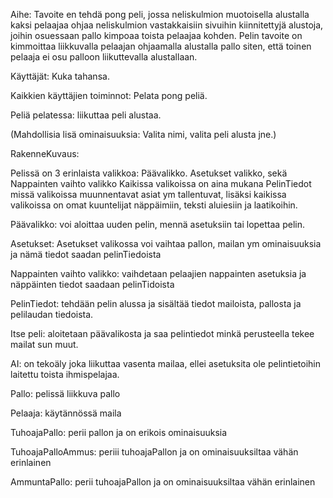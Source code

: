 ﻿Aihe: Tavoite en tehdä pong peli, jossa neliskulmion muotoisella alustalla kaksi pelaajaa ohjaa neliskulmion vastakkaisiin sivuihin kiinnitettyjä alustoja, joihin osuessaan pallo kimpoaa toista pelaajaa kohden. Pelin tavoite on kimmoittaa liikkuvalla pelaajan ohjaamalla alustalla pallo siten, että toinen pelaaja ei osu palloon liikuttevalla alustallaan. 

Käyttäjät: Kuka tahansa.

Kaikkien käyttäjien toiminnot: Pelata pong peliä.

 Peliä pelatessa: liikuttaa peli alustaa.	

(Mahdollisia lisä ominaisuuksia:
Valita nimi, valita peli alusta jne.)


RakenneKuvaus:


Pelissä on 3 erinlaista valikkoa: Päävalikko. Asetukset valikko, sekä Nappainten vaihto valikko
Kaikissa valikoissa on aina mukana PelinTiedot missä valikoissa muunnentavat asiat ym tallentuvat, lisäksi kaikissa valikoissa on omat kuuntelijat näppäimiin, teksti aluiesiin ja laatikoihin.

Päävalikko: voi aloittaa uuden pelin, mennä asetuksiin tai lopettaa pelin.

Asetukset: Asetukset valikossa voi vaihtaa pallon, mailan ym ominaisuuksia ja nämä tiedot saadan pelinTiedoista

Nappainten vaihto valikko: vaihdetaan pelaajien nappainten asetuksia ja näppäinten tiedot saadaan pelinTidoista

PelinTiedot: tehdään pelin alussa ja sisältää tiedot mailoista, pallosta ja pelilaudan tiedoista.

Itse peli: aloitetaan päävalikosta ja saa pelintiedot minkä perusteella tekee mailat sun muut.

AI: on tekoäly joka liikuttaa vasenta mailaa, ellei asetuksita ole pelintietoihin laitettu toista ihmispelajaa.

Pallo: pelissä liikkuva pallo

Pelaaja: käytännössä maila

TuhoajaPallo: perii pallon ja on erikois ominaisuuksia

TuhoajaPalloAmmus: periii tuhoajaPallon ja on ominaisuuksiltaa vähän erinlainen

AmmuntaPallo: perii tuhoajaPallon ja on ominaisuuksiltaa vähän erinlainen


